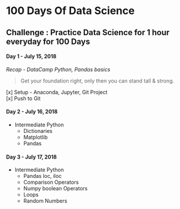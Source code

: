 # 100 Days Of Data Science
## Challenge : Practice Data Science for 1 hour everyday for 100 Days
#### Day 1 - July 15, 2018
*Recap - DataCamp Python, Pandas basics*
> Get your foundation right, only then you can stand tall & strong.  

[x] Setup - Anaconda, Jupyter, Git Project  
[x] Push to Git

#### Day 2 - July 16, 2018
- Intermediate Python  
  - Dictionaries
  - Matplotlib
  - Pandas

#### Day 3 - July 17, 2018
- Intermediate Python
  - Pandas loc, iloc
  - Comparison Operators
  - Numpy boolean Operators
  - Loops
  - Random Numbers
